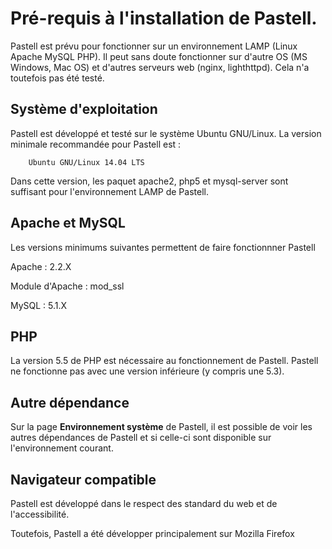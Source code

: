 # Pré-requis à l'installation de Pastell.

Pastell est prévu pour fonctionner sur un environnement LAMP (Linux Apache MySQL PHP).
Il peut sans doute fonctionner sur d'autre OS (MS Windows, Mac OS) et d'autres serveurs web (nginx, lighthttpd). 
Cela n'a toutefois pas été testé.


## Système d'exploitation
Pastell est développé et testé sur le système Ubuntu GNU/Linux.
La version minimale recommandée pour Pastell est  :
		
		Ubuntu GNU/Linux 14.04 LTS

Dans cette version, les paquet apache2, php5 et mysql-server sont suffisant pour 
l'environnement LAMP de Pastell.
		
				
## Apache et MySQL 
Les versions minimums suivantes permettent de faire fonctionnner Pastell  

Apache : 2.2.X

Module d'Apache : mod_ssl

MySQL : 5.1.X


## PHP 
La version 5.5 de PHP est nécessaire au fonctionnement de Pastell. 
Pastell ne fonctionne pas avec une version inférieure (y compris une 5.3).

## Autre dépendance 

Sur la page **Environnement système** de Pastell, il est possible de voir les 
autres dépendances de Pastell et si celle-ci sont disponible sur l'environnement courant.


## Navigateur compatible 
Pastell est développé dans le respect des standard du web et de l'accessibilité.

Toutefois, Pastell a été développer principalement sur Mozilla Firefox





